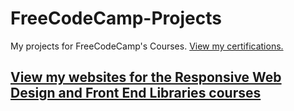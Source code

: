 # FreeCodeCamp-Projects
My projects for FreeCodeCamp's Courses.
[View my certifications.](https://www.freecodecamp.org/claucambra)

## [View my websites for the Responsive Web Design and Front End Libraries courses](https://elchupacambra.github.io/FreeCodeCamp-Projects/)
